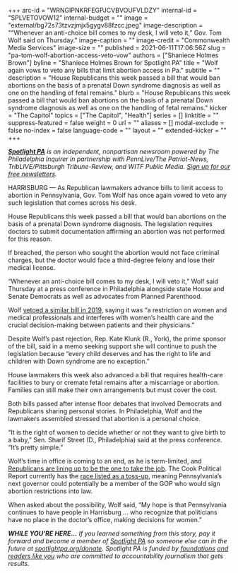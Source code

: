 +++
arc-id = "WRNGIPNKRFEGPJCVBVOUFVLDZY"
internal-id = "SPLVETOVOW12"
internal-budget = ""
image = "external/bg72s73tzvzjmjx5gygv88fzcc.jpeg"
image-description = "“Whenever an anti-choice bill comes to my desk, I will veto it,” Gov. Tom Wolf said on Thursday."
image-caption = ""
image-credit = "Commonwealth Media Services"
image-size = ""
published = 2021-06-11T17:06:56Z
slug = "pa-tom-wolf-abortion-access-veto-vow"
authors = ["Shaniece Holmes Brown"]
byline = "Shaniece Holmes Brown for Spotlight PA"
title = "Wolf again vows to veto any bills that limit abortion access in Pa."
subtitle = ""
description = "House Republicans this week passed a bill that would ban abortions on the basis of a prenatal Down syndrome diagnosis as well as one on the handling of fetal remains."
blurb = "House Republicans this week passed a bill that would ban abortions on the basis of a prenatal Down syndrome diagnosis as well as one on the handling of fetal remains."
kicker = "The Capitol"
topics = ["The Capitol", "Health"]
series = []
linktitle = ""
suppress-featured = false
weight = 0
url = ""
aliases = []
modal-exclude = false
no-index = false
language-code = ""
layout = ""
extended-kicker = ""
+++

<a href="https://lesspage.com/"><i><b>Spotlight PA</b></i></a><i> is an independent, nonpartisan newsroom powered by The Philadelphia Inquirer in partnership with PennLive/The Patriot-News, TribLIVE/Pittsburgh Tribune-Review, and WITF Public Media. </i><a href="https://lesspage.com/newsletters"><i>Sign up for our free newsletters</i></a><i>.</i>

HARRISBURG — As Republican lawmakers advance bills to limit access to abortion in Pennsylvania, Gov. Tom Wolf has once again vowed to veto any such legislation that comes across his desk.

House Republicans this week passed a bill that would ban abortions on the basis of a prenatal Down syndrome diagnosis. The legislation requires doctors to submit documentation affirming an abortion was not performed for this reason.

If breached, the person who sought the abortion would not face criminal charges, but the doctor would face a third-degree felony and lose their medical license.

<script src="https://lesspage.com/embed.js" async></script><div data-spl-embed-version="1" data-spl-src="https://lesspage.com/embeds/newsletter/"></div>

“Whenever an anti-choice bill comes to my desk, I will veto it,” Wolf said Thursday at a press conference in Philadelphia alongside state House and Senate Democrats as well as advocates from Planned Parenthood.

Wolf <a href="https://www.inquirer.com/politics/pennsylvania/down-syndrome-abortion-pennsylvania-20191121.html">vetoed a similar bill in 2019</a>, saying it was “a restriction on women and medical professionals and interferes with women’s health care and the crucial decision-making between patients and their physicians.”

Despite Wolf’s past rejection, Rep. Kate Klunk (R., York), the prime sponsor of the bill, said in a memo seeking support she will continue to push the legislation because “every child deserves and has the right to life and children with Down syndrome are no exception.”

House lawmakers this week also advanced a bill that requires health-care facilities to bury or cremate fetal remains after a miscarriage or abortion. Families can still make their own arrangements but must cover the cost.

Both bills passed after intense floor debates that involved Democrats and Republicans sharing personal stories. In Philadelphia, Wolf and the lawmakers assembled stressed that abortion is a personal choice.

<script src="https://lesspage.com/embed.js" async></script><div data-spl-embed-version="1" data-spl-src="https://lesspage.com/embeds/donate/?teaser_text=If%20you%20learned%20something%20from%20this%20report%2C%20pay%20it%20forward%20and%20become%20a%20member%20of%20Spotlight%20PA%20so%20someone%20else%20can%20in%20the%20future."></div>

“It is the right of women to decide whether or not they want to give birth to a baby,” Sen. Sharif Street (D., Philadelphia) said at the press conference. “It’s pretty simple.”

Wolf’s time in office is coming to an end, as he is term-limited, and <a href="https://lesspage.com/news/2021/06/pa-2020-governor-race-candidates/">Republicans are lining up to be the one to take the job</a>. The Cook Political Report currently has the <a href="https://cookpolitical.com/ratings/governor-race-ratings">race listed as a toss-up</a>, meaning Pennsylvania’s next governor could potentially be a member of the GOP who would sign abortion restrictions into law.

When asked about the possibility, Wolf said, “My hope is that Pennsylvania continues to have people in Harrisburg ... who recognize that politicians have no place in the doctor’s office, making decisions for women.”

<i><b>WHILE YOU’RE HERE...</b></i><i> If you learned something from this story, pay it forward and become a member of </i><a href="https://lesspage.com/"><i>Spotlight PA</i></a><i> so someone else can in the future at </i><a href="http://spotlightpa.org/donate"><i>spotlightpa.org/donate</i></a><i>. Spotlight PA is funded by</i><a href="https://lesspage.com/support"><i> foundations</i></a><i> </i><a href="https://lesspage.com/support"><i>and readers like you</i></a><i> who are committed to accountability journalism that gets results.</i>
